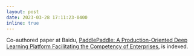 ```yaml
---
layout: post
date: 2023-03-28 17:11:23-0400
inline: true
---
```


Co-authored paper at Baidu, [PaddlePaddle: A Production-Oriented Deep Learning Platform Facilitating the Competency of Enterprises](https://ieeexplore.ieee.org/abstract/document/10074745), is indexed.
